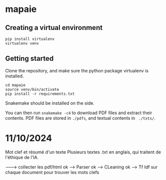 # mapaie


## Creating a virtual environment

```
pip install virtualenv
virtualenv venv
```

## Getting started

Clone the repository, and make sure the python package virtualenv is installed.


```
cd mapaie
source venv/bin/activate
pip install -r requirements.txt
```

Snakemake should be installed on the side.

You can then run `snakemake -c4` to download PDF files and extract their contents. PDF files are stored in `./pdfs`, and textual contents in ` ./txts/`.

# 11/10/2024

Mot clef et résumé d'un texte
Plusieurs textes .txt en anglais, qui traitent de l'éthique de l'IA.

---> collecter les pdf/html ok
--> Parser ok
--> CLeaning ok
--> Tf Idf sur chaque document pour trouver les mots clefs

